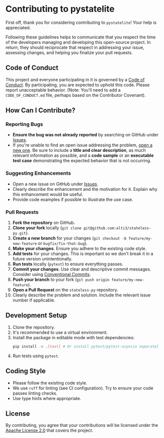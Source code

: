 # Contributing to pystatelite

First off, thank you for considering contributing to `pystatelite`! Your help is appreciated.

Following these guidelines helps to communicate that you respect the time of the developers managing and developing this open-source project. In return, they should reciprocate that respect in addressing your issue, assessing changes, and helping you finalize your pull requests.

## Code of Conduct

This project and everyone participating in it is governed by a [Code of Conduct](CODE_OF_CONDUCT.md). By participating, you are expected to uphold this code. Please report unacceptable behavior. (Note: You'll need to add a `CODE_OF_CONDUCT.md` file, perhaps based on the Contributor Covenant).

## How Can I Contribute?

### Reporting Bugs

*   **Ensure the bug was not already reported** by searching on GitHub under [Issues](https://github.com/alti3/stateless-py/issues).
*   If you're unable to find an open issue addressing the problem, [open a new one](https://github.com/alti3/stateless-py/issues/new). Be sure to include a **title and clear description**, as much relevant information as possible, and a **code sample** or an **executable test case** demonstrating the expected behavior that is not occurring.

### Suggesting Enhancements

*   Open a new issue on GitHub under [Issues](https://github.com/alti3/stateless-py/issues).
*   Clearly describe the enhancement and the motivation for it. Explain why this enhancement would be useful.
*   Provide code examples if possible to illustrate the use case.

### Pull Requests

1.  **Fork the repository** on GitHub.
2.  **Clone your fork** locally (`git clone git@github.com:alti3/stateless-py.git`).
3.  **Create a new branch** for your changes (`git checkout -b feature/my-new-feature` or `bugfix/fix-that-bug`).
4.  **Make your changes**. Ensure you adhere to the existing code style.
5.  **Add tests** for your changes. This is important so we don't break it in a future version unintentionally.
6.  **Run tests** locally (`pytest`) to ensure everything passes.
7.  **Commit your changes**. Use clear and descriptive commit messages. Consider using [Conventional Commits](https://www.conventionalcommits.org/).
8.  **Push your branch** to your fork (`git push origin feature/my-new-feature`).
9.  **Open a Pull Request** on the `stateless-py` repository.
10. Clearly describe the problem and solution. Include the relevant issue number if applicable.

## Development Setup

1.  Clone the repository.
2.  It's recommended to use a virtual environment.
3.  Install the package in editable mode with test dependencies:
    ```bash
    pip install -e .[test] # Or install pytest/pytest-asyncio separately
    ```
4.  Run tests using `pytest`.

## Coding Style

*   Please follow the existing code style.
*   We use `ruff` for linting (see CI configuration). Try to ensure your code passes linting checks.
*   Use type hints where appropriate.

## License

By contributing, you agree that your contributions will be licensed under the [Apache License 2.0](LICENSE) that covers the project. 